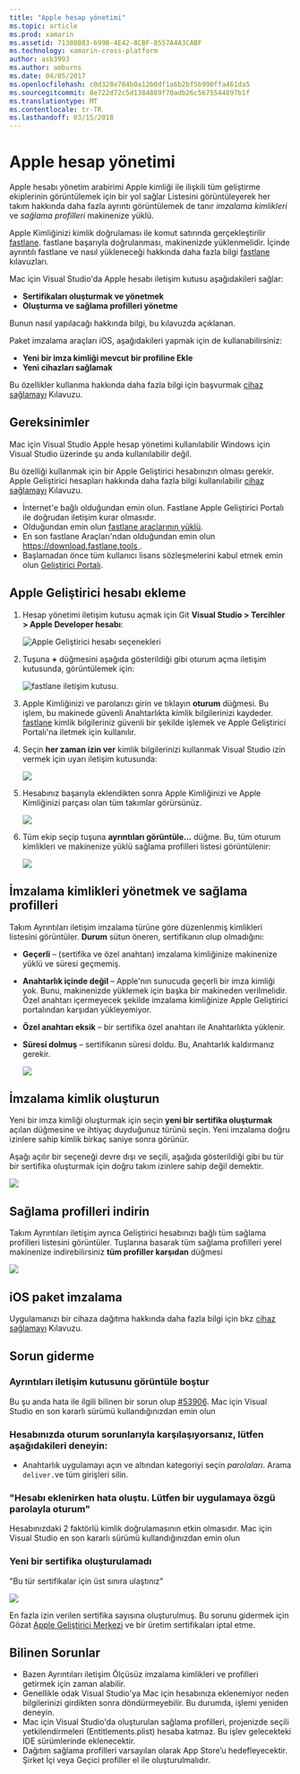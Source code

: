 ```yaml
---
title: "Apple hesap yönetimi"
ms.topic: article
ms.prod: xamarin
ms.assetid: 71388B83-699B-4E42-8CBF-8557A4A3CABF
ms.technology: xamarin-cross-platform
author: asb3993
ms.author: amburns
ms.date: 04/05/2017
ms.openlocfilehash: c0d328e784b0a12b0df1a6b2bf5b990ffa461da5
ms.sourcegitcommit: 8e722d72c5d1384889f70adb26c5675544897b1f
ms.translationtype: MT
ms.contentlocale: tr-TR
ms.lasthandoff: 03/15/2018
---
```

# <a name="apple-account-management"></a>Apple hesap yönetimi

Apple hesabı yönetim arabirimi Apple kimliği ile ilişkili tüm geliştirme ekiplerinin görüntülemek için bir yol sağlar Listesini görüntüleyerek her takım hakkında daha fazla ayrıntı görüntülemek de tanır _imzalama kimlikleri_ ve _sağlama profilleri_ makinenize yüklü.

Apple Kimliğinizi kimlik doğrulaması ile komut satırında gerçekleştirilir [fastlane](https://fastlane.tools/). fastlane başarıyla doğrulanması, makinenizde yüklenmelidir. İçinde ayrıntılı fastlane ve nasıl yükleneceği hakkında daha fazla bilgi [fastlane](~/ios/deploy-test/provisioning/fastlane/index.md) kılavuzları.

Mac için Visual Studio'da Apple hesabı iletişim kutusu aşağıdakileri sağlar:

* **Sertifikaları oluşturmak ve yönetmek** 
* **Oluşturma ve sağlama profilleri yönetme** 

Bunun nasıl yapılacağı hakkında bilgi, bu kılavuzda açıklanan.

Paket imzalama araçları iOS, aşağıdakileri yapmak için de kullanabilirsiniz:

* **Yeni bir imza kimliği mevcut bir profiline Ekle** 
* **Yeni cihazları sağlamak** 

Bu özellikler kullanma hakkında daha fazla bilgi için başvurmak [cihaz sağlamayı](~/ios/get-started/installation/device-provisioning/index.md) Kılavuzu.
️
## <a name="requirements"></a>Gereksinimler

Mac için Visual Studio Apple hesap yönetimi kullanılabilir Windows için Visual Studio üzerinde şu anda kullanılabilir değil.

Bu özelliği kullanmak için bir Apple Geliştirici hesabınızın olması gerekir. Apple Geliştirici hesapları hakkında daha fazla bilgi kullanılabilir [cihaz sağlamayı](~/ios/get-started/installation/device-provisioning/index.md) Kılavuzu.

- İnternet'e bağlı olduğundan emin olun. Fastlane Apple Geliştirici Portalı ile doğrudan iletişim kurar olmasıdır.
- Olduğundan emin olun [fastlane araçlarının yüklü](~/ios/deploy-test/provisioning/fastlane/index.md#Installation).
- En son fastlane Araçları'ndan olduğundan emin olun [ https://download.fastlane.tools ](https://download.fastlane.tools).
- Başlamadan önce tüm kullanıcı lisans sözleşmelerini kabul etmek emin olun [Geliştirici Portalı](https://developer.apple.com/account/).

## <a name="adding-an-apple-developer-account"></a>Apple Geliştirici hesabı ekleme

1. Hesap yönetimi iletişim kutusu açmak için Git **Visual Studio > Tercihler > Apple Developer hesabı**:

    ![Apple Geliştirici hesabı seçenekleri](apple-account-management-images/image1.png)

2. Tuşuna  **+**  düğmesini aşağıda gösterildiği gibi oturum açma iletişim kutusunda, görüntülemek için: 

    ![fastlane iletişim kutusu.](apple-account-management-images/image2.png)

4. Apple Kimliğinizi ve parolanızı girin ve tıklayın **oturum** düğmesi. Bu işlem, bu makinede güvenli Anahtarlıkta kimlik bilgilerinizi kaydeder. [fastlane](~/ios/deploy-test/provisioning/fastlane/index.md) kimlik bilgileriniz güvenli bir şekilde işlemek ve Apple Geliştirici Portalı'na iletmek için kullanılır.
 
5. Seçin **her zaman izin ver** kimlik bilgilerinizi kullanmak Visual Studio izin vermek için uyarı iletişim kutusunda:

    ![](apple-account-management-images/image4.png)

6. Hesabınız başarıyla eklendikten sonra Apple Kimliğinizi ve Apple Kimliğinizi parçası olan tüm takımlar görürsünüz.

    ![](apple-account-management-images/image5.png)

7. Tüm ekip seçip tuşuna **ayrıntıları görüntüle...** düğme. Bu, tüm oturum kimlikleri ve makinenize yüklü sağlama profilleri listesi görüntülenir:

    ![](apple-account-management-images/image6.png)


<a name="managing" />


## <a name="managing-signing-identities-and-provisioning-profiles"></a>İmzalama kimlikleri yönetmek ve sağlama profilleri

Takım Ayrıntıları iletişim imzalama türüne göre düzenlenmiş kimlikleri listesini görüntüler. **Durum** sütun öneren, sertifikanın olup olmadığını: 

* **Geçerli** – (sertifika ve özel anahtarı) imzalama kimliğinize makinenize yüklü ve süresi geçmemiş.

* **Anahtarlık içinde değil** – Apple'nın sunucuda geçerli bir imza kimliği yok. Bunu, makinenizde yüklemek için başka bir makineden verilmelidir. Özel anahtarı içermeyecek şekilde imzalama kimliğinize Apple Geliştirici portalından karşıdan yükleyemiyor.

* **Özel anahtarı eksik** – bir sertifika özel anahtarı ile Anahtarlıkta yüklenir.

* **Süresi dolmuş** – sertifikanın süresi doldu. Bu, Anahtarlık kaldırmanız gerekir.

  ![](apple-account-management-images/image7.png)

## <a name="create-a-signing-identities"></a>İmzalama kimlik oluşturun

Yeni bir imza kimliği oluşturmak için seçin **yeni bir sertifika oluşturmak** açılan düğmesine ve ihtiyaç duyduğunuz türünü seçin. Yeni imzalama doğru izinlere sahip kimlik birkaç saniye sonra görünür.

Aşağı açılır bir seçeneği devre dışı ve seçili, aşağıda gösterildiği gibi bu tür bir sertifika oluşturmak için doğru takım izinlere sahip değil demektir.

![](apple-account-management-images/image8.png)

## <a name="download-provisioning-profiles"></a>Sağlama profilleri indirin

Takım Ayrıntıları iletişim ayrıca Geliştirici hesabınızı bağlı tüm sağlama profilleri listesini görüntüler. Tuşlarına basarak tüm sağlama profilleri yerel makinenize indirebilirsiniz **tüm profiller karşıdan** düğmesi

![](apple-account-management-images/image9.png)

## <a name="ios-bundle-signing"></a>iOS paket imzalama

Uygulamanızı bir cihaza dağıtma hakkında daha fazla bilgi için bkz [cihaz sağlamayı](~/ios/get-started/installation/device-provisioning/index.md) Kılavuzu.

## <a name="troubleshooting"></a>Sorun giderme

### <a name="view-details-dialog-is-empty"></a>Ayrıntıları iletişim kutusunu görüntüle boştur

Bu şu anda hata ile ilgili bilinen bir sorun olup [#53906](https://bugzilla.xamarin.com/show_bug.cgi?id=53906). Mac için Visual Studio en son kararlı sürümü kullandığınızdan emin olun

### <a name="if-you-are-experiencing-issues-logging-in-your-account-please-try-the-following"></a>Hesabınızda oturum sorunlarıyla karşılaşıyorsanız, lütfen aşağıdakileri deneyin:

* Anahtarlık uygulamayı açın ve altından kategoriyi seçin *parolaları*. Arama `deliver.`ve tüm girişleri silin.

### <a name="error-adding-account-please-sign-in-with-an-app-specific-password"></a>"Hesabı eklenirken hata oluştu. Lütfen bir uygulamaya özgü parolayla oturum"

Hesabınızdaki 2 faktörlü kimlik doğrulamasının etkin olmasıdır. Mac için Visual Studio en son kararlı sürümü kullandığınızdan emin olun

### <a name="failed-to-create-new-certificate"></a>Yeni bir sertifika oluşturulamadı
"Bu tür sertifikalar için üst sınıra ulaştınız"

![](apple-account-management-images/image10.png)

En fazla izin verilen sertifika sayısına oluşturulmuş. Bu sorunu gidermek için Gözat [Apple Geliştirici Merkezi](https://developer.apple.com/account/ios/certificate/distribution) ve bir üretim sertifikaları iptal etme.

## <a name="known-issues"></a>Bilinen Sorunlar

* Bazen Ayrıntıları iletişim Ölçüsüz imzalama kimlikleri ve profilleri getirmek için zaman alabilir.
* Genellikle odak Visual Studio'ya Mac için hesabınıza eklenemiyor neden bilgilerinizi girdikten sonra döndürmeyebilir. Bu durumda, işlemi yeniden deneyin.
* Mac için Visual Studio'da oluşturulan sağlama profilleri, projenizde seçili yetkilendirmeleri (Entitlements.plist) hesaba katmaz. Bu işlev gelecekteki IDE sürümlerinde eklenecektir.
* Dağıtım sağlama profilleri varsayılan olarak App Store’u hedefleyecektir. Şirket İçi veya Geçici profiller el ile oluşturulmalıdır.
